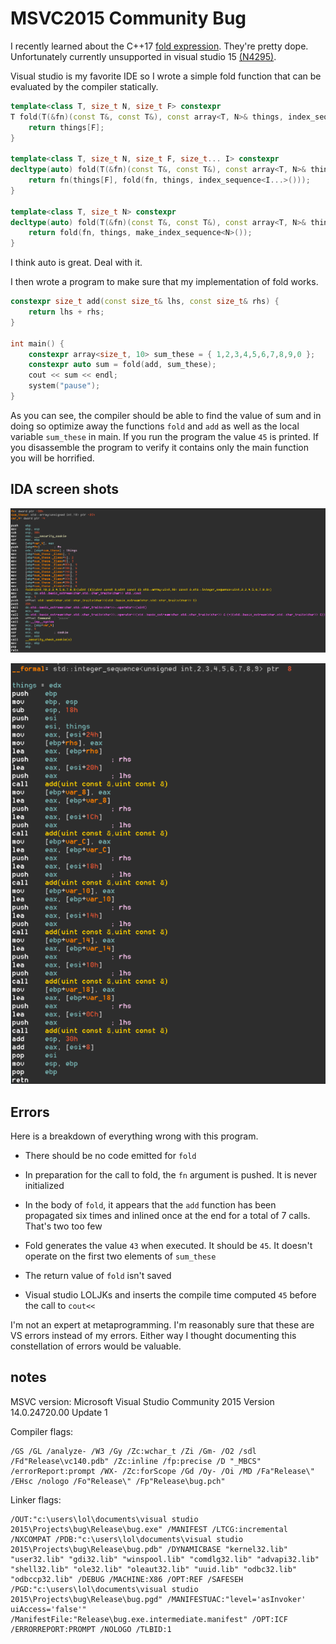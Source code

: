 # MSVC2015 Community Bug

I recently learned about the C++17 [fold expression](http://en.cppreference.com/w/cpp/language/fold).
They're pretty dope. Unfortunately currently unsupported in visual studio 15 [(N4295)](https://msdn.microsoft.com/en-us/library/hh567368.aspx).

Visual studio is my favorite IDE so I wrote a simple fold function that can be evaluated by the compiler statically.

```c++
template<class T, size_t N, size_t F> constexpr
T fold(T(&fn)(const T&, const T&), const array<T, N>& things, index_sequence<F>) {
	return things[F];
}

template<class T, size_t N, size_t F, size_t... I> constexpr
decltype(auto) fold(T(&fn)(const T&, const T&), const array<T, N>& things, index_sequence<F, I...>) {
	return fn(things[F], fold(fn, things, index_sequence<I...>()));
}

template<class T, size_t N> constexpr
decltype(auto) fold(T(&fn)(const T&, const T&), const array<T, N>& things) {
	return fold(fn, things, make_index_sequence<N>());
}
```
I think auto is great. Deal with it.

I then wrote a program to make sure that my implementation of fold works.

```c++
constexpr size_t add(const size_t& lhs, const size_t& rhs) {
	return lhs + rhs;
}

int main() {
	constexpr array<size_t, 10> sum_these = { 1,2,3,4,5,6,7,8,9,0 };
	constexpr auto sum = fold(add, sum_these);
	cout << sum << endl;
	system("pause");
}
```
As you can see, the compiler should be able to find the value of sum and in doing so optimize away the functions `fold` and `add` as well as the local variable `sum_these` in main. If you run the program the value `45` is printed. If you disassemble the program to verify it contains only the main function you will be horrified.
## IDA screen shots

![main function](main.png)

![fold function](fold.png)

## Errors

Here is a breakdown of everything wrong with this program.

* There should be no code emitted for `fold`

* In preparation for the call to fold, the `fn` argument is pushed. It is never initialized

* In the body of `fold`, it appears that the `add` function has been propagated six times and inlined once at the end for a total of 7 calls. That's two too few

* Fold generates the value `43` when executed. It should be `45`. It doesn't operate on the first two elements of `sum_these`

* The return value of `fold` isn't saved

* Visual studio LOLJKs and inserts the compile time computed `45` before the call to `cout<<`


I'm not an expert at metaprogramming. I'm reasonably sure that these are VS errors instead of my errors. Either way I thought documenting this constellation of errors would be valuable. 


## notes
MSVC version:
Microsoft Visual Studio Community 2015
Version 14.0.24720.00 Update 1

Compiler flags:
```
/GS /GL /analyze- /W3 /Gy /Zc:wchar_t /Zi /Gm- /O2 /sdl /Fd"Release\vc140.pdb" /Zc:inline /fp:precise /D "_MBCS" /errorReport:prompt /WX- /Zc:forScope /Gd /Oy- /Oi /MD /Fa"Release\" /EHsc /nologo /Fo"Release\" /Fp"Release\bug.pch" 
```

Linker flags:
```
/OUT:"c:\users\lol\documents\visual studio 2015\Projects\bug\Release\bug.exe" /MANIFEST /LTCG:incremental /NXCOMPAT /PDB:"c:\users\lol\documents\visual studio 2015\Projects\bug\Release\bug.pdb" /DYNAMICBASE "kernel32.lib" "user32.lib" "gdi32.lib" "winspool.lib" "comdlg32.lib" "advapi32.lib" "shell32.lib" "ole32.lib" "oleaut32.lib" "uuid.lib" "odbc32.lib" "odbccp32.lib" /DEBUG /MACHINE:X86 /OPT:REF /SAFESEH /PGD:"c:\users\lol\documents\visual studio 2015\Projects\bug\Release\bug.pgd" /MANIFESTUAC:"level='asInvoker' uiAccess='false'" /ManifestFile:"Release\bug.exe.intermediate.manifest" /OPT:ICF /ERRORREPORT:PROMPT /NOLOGO /TLBID:1 
```


